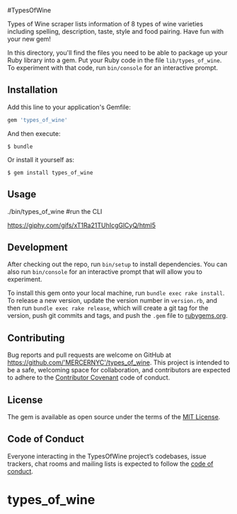 #TypesOfWine

Types of Wine scraper lists information of 8 types of wine varieties including spelling, description, taste, style and food pairing. Have fun with your new gem!

In this directory, you'll find the files you need to be able to package up your Ruby library into a gem. Put your Ruby code in the file `lib/types_of_wine`. To experiment with that code, run `bin/console` for an interactive prompt.

## Installation

Add this line to your application's Gemfile:

```ruby
gem 'types_of_wine'
```

And then execute:

    $ bundle

Or install it yourself as:

    $ gem install types_of_wine

## Usage

./bin/types_of_wine #run the CLI

https://giphy.com/gifs/xT1Ra21TUhIcgGlCyQ/html5

## Development

After checking out the repo, run `bin/setup` to install dependencies. You can also run `bin/console` for an interactive prompt that will allow you to experiment.

To install this gem onto your local machine, run `bundle exec rake install`. To release a new version, update the version number in `version.rb`, and then run `bundle exec rake release`, which will create a git tag for the version, push git commits and tags, and push the `.gem` file to [rubygems.org](https://rubygems.org).

## Contributing

Bug reports and pull requests are welcome on GitHub at https://github.com/'MERCERNYC'/types_of_wine. This project is intended to be a safe, welcoming space for collaboration, and contributors are expected to adhere to the [Contributor Covenant](http://contributor-covenant.org) code of conduct.

## License

The gem is available as open source under the terms of the [MIT License](https://opensource.org/licenses/MIT).

## Code of Conduct

Everyone interacting in the TypesOfWine project’s codebases, issue trackers, chat rooms and mailing lists is expected to follow the [code of conduct](https://github.com/'MERCERNYC'/types_of_wine/blob/master/CODE_OF_CONDUCT.md).
# types_of_wine
